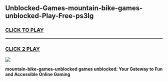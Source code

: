 
## Unblocked-Games-mountain-bike-games-unblocked-Play-Free-ps3lg
<h3>
<a href="https://premium76.site?title=mountain-bike-games-unblocked&ref=18A1">CLICK TO PLAY</a></h3>
<hr>

<h3>
<a href="https://premium76.site?title=mountain-bike-games-unblocked&ref=18A1">CLICK 2 PLAY</a>
  
</h3>

<a href="https://premium76.site?title=mountain-bike-games-unblocked&ref=18A1"><img src="https://clearcache.store/games.png"></a>


**mountain-bike-games-unblocked games unblocked: Your Gateway to Fun and Accessible Online Gaming**
